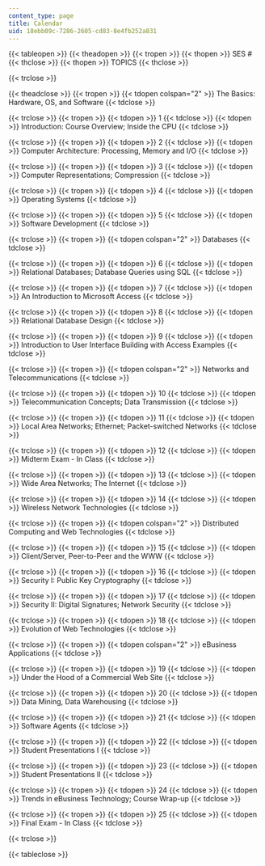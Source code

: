 ```yaml
---
content_type: page
title: Calendar
uid: 18ebb09c-7286-2605-cd83-8e4fb252a831
---
```


{{< tableopen >}}
{{< theadopen >}}
{{< tropen >}}
{{< thopen >}}
SES #
{{< thclose >}}
{{< thopen >}}
TOPICS
{{< thclose >}}

{{< trclose >}}

{{< theadclose >}}
{{< tropen >}}
{{< tdopen colspan="2" >}}
The Basics: Hardware, OS, and Software
{{< tdclose >}}

{{< trclose >}}
{{< tropen >}}
{{< tdopen >}}
1
{{< tdclose >}}
{{< tdopen >}}
Introduction: Course Overview; Inside the CPU
{{< tdclose >}}

{{< trclose >}}
{{< tropen >}}
{{< tdopen >}}
2
{{< tdclose >}}
{{< tdopen >}}
Computer Architecture: Processing, Memory and I/O
{{< tdclose >}}

{{< trclose >}}
{{< tropen >}}
{{< tdopen >}}
3
{{< tdclose >}}
{{< tdopen >}}
Computer Representations; Compression
{{< tdclose >}}

{{< trclose >}}
{{< tropen >}}
{{< tdopen >}}
4
{{< tdclose >}}
{{< tdopen >}}
Operating Systems
{{< tdclose >}}

{{< trclose >}}
{{< tropen >}}
{{< tdopen >}}
5
{{< tdclose >}}
{{< tdopen >}}
Software Development
{{< tdclose >}}

{{< trclose >}}
{{< tropen >}}
{{< tdopen colspan="2" >}}
Databases
{{< tdclose >}}

{{< trclose >}}
{{< tropen >}}
{{< tdopen >}}
6
{{< tdclose >}}
{{< tdopen >}}
Relational Databases; Database Queries using SQL
{{< tdclose >}}

{{< trclose >}}
{{< tropen >}}
{{< tdopen >}}
7
{{< tdclose >}}
{{< tdopen >}}
An Introduction to Microsoft Access
{{< tdclose >}}

{{< trclose >}}
{{< tropen >}}
{{< tdopen >}}
8
{{< tdclose >}}
{{< tdopen >}}
Relational Database Design
{{< tdclose >}}

{{< trclose >}}
{{< tropen >}}
{{< tdopen >}}
9
{{< tdclose >}}
{{< tdopen >}}
Introduction to User Interface Building with Access Examples
{{< tdclose >}}

{{< trclose >}}
{{< tropen >}}
{{< tdopen colspan="2" >}}
Networks and Telecommunications
{{< tdclose >}}

{{< trclose >}}
{{< tropen >}}
{{< tdopen >}}
10
{{< tdclose >}}
{{< tdopen >}}
Telecommunication Concepts; Data Transmission
{{< tdclose >}}

{{< trclose >}}
{{< tropen >}}
{{< tdopen >}}
11
{{< tdclose >}}
{{< tdopen >}}
Local Area Networks; Ethernet; Packet-switched Networks
{{< tdclose >}}

{{< trclose >}}
{{< tropen >}}
{{< tdopen >}}
12
{{< tdclose >}}
{{< tdopen >}}
Midterm Exam - In Class
{{< tdclose >}}

{{< trclose >}}
{{< tropen >}}
{{< tdopen >}}
13
{{< tdclose >}}
{{< tdopen >}}
Wide Area Networks; The Internet
{{< tdclose >}}

{{< trclose >}}
{{< tropen >}}
{{< tdopen >}}
14
{{< tdclose >}}
{{< tdopen >}}
Wireless Network Technologies
{{< tdclose >}}

{{< trclose >}}
{{< tropen >}}
{{< tdopen colspan="2" >}}
Distributed Computing and Web Technologies
{{< tdclose >}}

{{< trclose >}}
{{< tropen >}}
{{< tdopen >}}
15
{{< tdclose >}}
{{< tdopen >}}
Client/Server, Peer-to-Peer and the WWW
{{< tdclose >}}

{{< trclose >}}
{{< tropen >}}
{{< tdopen >}}
16
{{< tdclose >}}
{{< tdopen >}}
Security I: Public Key Cryptography
{{< tdclose >}}

{{< trclose >}}
{{< tropen >}}
{{< tdopen >}}
17
{{< tdclose >}}
{{< tdopen >}}
Security II: Digital Signatures; Network Security
{{< tdclose >}}

{{< trclose >}}
{{< tropen >}}
{{< tdopen >}}
18
{{< tdclose >}}
{{< tdopen >}}
Evolution of Web Technologies
{{< tdclose >}}

{{< trclose >}}
{{< tropen >}}
{{< tdopen colspan="2" >}}
eBusiness Applications
{{< tdclose >}}

{{< trclose >}}
{{< tropen >}}
{{< tdopen >}}
19
{{< tdclose >}}
{{< tdopen >}}
Under the Hood of a Commercial Web Site
{{< tdclose >}}

{{< trclose >}}
{{< tropen >}}
{{< tdopen >}}
20
{{< tdclose >}}
{{< tdopen >}}
Data Mining, Data Warehousing
{{< tdclose >}}

{{< trclose >}}
{{< tropen >}}
{{< tdopen >}}
21
{{< tdclose >}}
{{< tdopen >}}
Software Agents
{{< tdclose >}}

{{< trclose >}}
{{< tropen >}}
{{< tdopen >}}
22
{{< tdclose >}}
{{< tdopen >}}
Student Presentations I
{{< tdclose >}}

{{< trclose >}}
{{< tropen >}}
{{< tdopen >}}
23
{{< tdclose >}}
{{< tdopen >}}
Student Presentations II
{{< tdclose >}}

{{< trclose >}}
{{< tropen >}}
{{< tdopen >}}
24
{{< tdclose >}}
{{< tdopen >}}
Trends in eBusiness Technology; Course Wrap-up
{{< tdclose >}}

{{< trclose >}}
{{< tropen >}}
{{< tdopen >}}
25
{{< tdclose >}}
{{< tdopen >}}
Final Exam - In Class
{{< tdclose >}}

{{< trclose >}}

{{< tableclose >}}